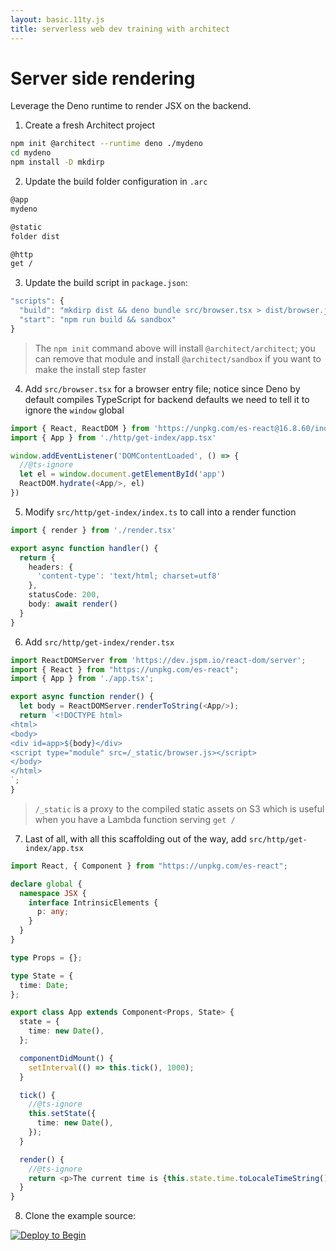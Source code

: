 ```yaml
---
layout: basic.11ty.js
title: serverless web dev training with architect
---
```


# Server side rendering 

Leverage the Deno runtime to render JSX on the backend.

1. Create a fresh Architect project

```bash
npm init @architect --runtime deno ./mydeno
cd mydeno
npm install -D mkdirp
```

2. Update the build folder configuration in `.arc`

```bash
@app
mydeno

@static
folder dist

@http
get /
```

3. Update the build script in `package.json`:

```javascript
"scripts": {
  "build": "mkdirp dist && deno bundle src/browser.tsx > dist/browser.js",
  "start": "npm run build && sandbox"
}
```

> The `npm init` command above will install `@architect/architect`; you can remove that module and install `@architect/sandbox` if you want to make the install step faster 

4. Add `src/browser.tsx` for a browser entry file; notice since Deno by default compiles TypeScript for backend defaults we need to tell it to ignore the `window` global

```typescript
import { React, ReactDOM } from 'https://unpkg.com/es-react@16.8.60/index.js'
import { App } from './http/get-index/app.tsx'

window.addEventListener('DOMContentLoaded', () => {
  //@ts-ignore
  let el = window.document.getElementById('app')
  ReactDOM.hydrate(<App/>, el)
})
```

5. Modify `src/http/get-index/index.ts` to call into a render function

```typescript
import { render } from './render.tsx'

export async function handler() {
  return {
    headers: {
      'content-type': 'text/html; charset=utf8'
    },
    statusCode: 200,
    body: await render()
  }
}
```

6. Add `src/http/get-index/render.tsx`

```typescript
import ReactDOMServer from 'https://dev.jspm.io/react-dom/server';
import { React } from "https://unpkg.com/es-react";
import { App } from './app.tsx';

export async function render() {
  let body = ReactDOMServer.renderToString(<App/>);
  return `<!DOCTYPE html>
<html>
<body>
<div id=app>${body}</div>
<script type="module" src=/_static/browser.js></script>
</body>
</html>
`;
}
```

> `/_static` is a proxy to the compiled static assets on S3 which is useful when you have a Lambda function serving `get /`

7. Last of all, with all this scaffolding out of the way, add `src/http/get-index/app.tsx`

```typescript
import React, { Component } from "https://unpkg.com/es-react";

declare global {
  namespace JSX {
    interface IntrinsicElements {
      p: any;
    }
  }
}

type Props = {};

type State = {
  time: Date;
};

export class App extends Component<Props, State> {
  state = {
    time: new Date(),
  };

  componentDidMount() {
    setInterval(() => this.tick(), 1000);
  }

  tick() {
    //@ts-ignore
    this.setState({
      time: new Date(),
    });
  }

  render() {
    //@ts-ignore
    return <p>The current time is {this.state.time.toLocaleTimeString()}</p>;
  }
}
```

8. Clone the example source: 

[![Deploy to Begin](https://static.begin.com/deploy-to-begin.svg)](https://begin.com/apps/create?template=https://github.com/begin-examples/learn-deno-ssr)
